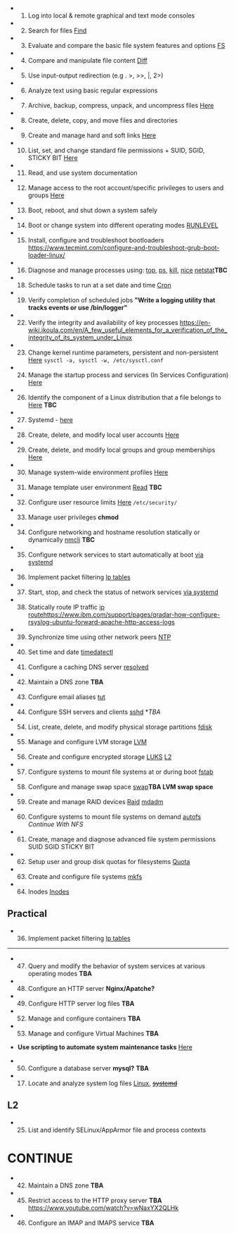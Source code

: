 * 1. Log into local & remote graphical and text mode consoles
* 2. Search for files [Find](/find.md)
* 3. Evaluate and compare the basic file system features and options [FS](/topics1/fs/fs.md)
* 4. Compare and manipulate file content [Diff](/topics1/diff.md)
* 5. Use input-output redirection (e.g . >, >>, |, 2>)
* 6. Analyze text using basic regular expressions
* 7. Archive, backup, compress, unpack, and uncompress files [Here](/topics1/compress/compress_backup.md)
* 8. Create, delete, copy, and move files and directories
* 9. Create and manage hard and soft links [Here](/topics1/links.md)
* 10. List, set, and change standard file permissions + SUID, SGID, STICKY BIT [Here](/file_perrmissions.md)

* 11. Read, and use system documentation
* 12. Manage access to the root account/specific privileges to users and groups [Here](/root_access.md)
* 13. Boot, reboot, and shut down a system safely
* 14. Boot or change system into different operating modes [RUNLEVEL](/run_levels.md)
* 15. Install, configure and troubleshoot bootloaders https://www.tecmint.com/configure-and-troubleshoot-grub-boot-loader-linux/

* 16. Diagnose and manage processes using: [top](/top.md), [ps](/ps.md), [kill](/kill.md), [nice](/nice.md) [netstat](/netstat.md)**TBC**
* 18. Schedule tasks to run at a set date and time [Cron](/cron.md)
* 19. Verify completion of scheduled jobs **"Write a logging utility that tracks events or use /bin/logger"**
* 22. Verify the integrity and availability of key processes https://en-wiki.ikoula.com/en/A_few_useful_elements_for_a_verification_of_the_integrity_of_its_system_under_Linux

* 23. Change kernel runtime parameters, persistent and non-persistent [Here](/runtime_parameters.md) `sysctl -a, sysctl -w, /etc/sysctl.conf`
* 24. Manage the startup process and services (In Services Configuration) [Here](/systemd.md)
* 26. Identify the component of a Linux distribution that a file belongs to [Here](/identify_which_file_belongs_to.md) **TBC**
* 27. Systemd - [here](/systemd.md)
* 28. Create, delete, and modify local user accounts [Here](/user_administration.md)
* 29. Create, delete, and modify local groups and group memberships [Here](/topic1/gpasswd.md)
* 30. Manage system-wide environment profiles [Here](/env_profiles.md)
* 31. Manage template user environment [Read](/template_usr_env.md) **TBC**
* 32. Configure user resource limits [Here](/usr_resource_limits.md) `/etc/security/`
* 33. Manage user privileges **chmod**
* 34. Configure networking and hostname resolution statically or dynamically [nmcli](/nmcli.md) **TBC**
* 35. Configure network services to start automatically at boot [via systemd](/start_stop_network_service.md)
* 36. Implement packet filtering [Ip tables](/packet_filtering.md)
* 37. Start, stop, and check the status of network services [via systemd](/start_stop_network_service.md)
* 38. Statically route IP traffic [ip route](/static_ip_routing.md)https://www.ibm.com/support/pages/qradar-how-configure-rsyslog-ubuntu-forward-apache-http-access-logs
* 39. Synchronize time using other network peers [NTP](/ntp.md)
* 40. Set time and date [timedatectl](/timedatectl.md)
* 41. Configure a caching DNS server [resolved](/dns_caching.md)
* 42. Maintain a DNS zone **TBA**
* 43. Configure email aliases [tut](/https://www.walkernews.net/2008/01/16/how-to-setup-email-alias-in-red-hat-linux/)
* 44. Configure SSH servers and clients [sshd](/ssh_config.md) **TBA*

* 54. List, create, delete, and modify physical storage partitions [fdisk](/command_line_utilities/fdisk.md)
* 55. Manage and configure LVM storage [LVM](/topics1/lvm.md)
* 56. Create and configure encrypted storage [LUKS](/encrypted_storage.md) [L2](/luks2.md)
* 57. Configure systems to mount file systems at or during boot [fstab](/topics1/fstab.md)
* 58. Configure and manage swap space [swap](/swap.md)**TBA LVM swap space**
* 59. Create and manage RAID devices [Raid](/RAID/raid.md) [mdadm](/topics1/mdadm/mdadm.md)
* 60. Configure systems to mount file systems on demand [autofs](/autofs.md) *Continue With NFS*
* 61. Create, manage and diagnose advanced file system permissions SUID SGID STICKY BIT
* 62. Setup user and group disk quotas for filesystems [Quota](/quota.md)
* 63. Create and configure file systems [mkfs](/topics1/mkfs.md)
* 64. Inodes [Inodes](/topics1/inode.md)


## Practical


* 36. Implement packet filtering [Ip tables](/packet_filtering.md)

---
* 47. Query and modify the behavior of system services at various operating modes **TBA**
* 48. Configure an HTTP server **Nginx/Apatche?**
* 49. Configure HTTP server log files **TBA**
* 52. Manage and configure containers **TBA**
* 53. Manage and configure Virtual Machines **TBA**
* **Use scripting to automate system maintenance tasks**  [Here](/scripts_for_system_maintenance/)

* 50. Configure a database server **mysql?** **TBA** 
* 17. Locate and analyze system log files [Linux](/logging.md), <s>[systemd](/loggd.md)</s>
## L2
* 25. List and identify SELinux/AppArmor file and process contexts

# CONTINUE

* 42. Maintain a DNS zone **TBA**
* 45. Restrict access to the HTTP proxy server **TBA** https://www.youtube.com/watch?v=wNaxYX2QLHk
* 46. Configure an IMAP and IMAPS service **TBA**


